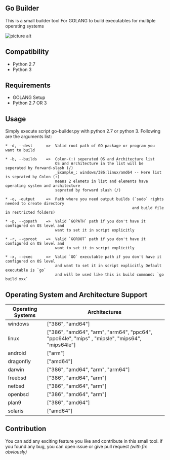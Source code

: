 ## Go Builder ##
This is a small builder tool For GOLANG to build executables for multiple operating systems

![picture alt](https://usm.maine.edu/sites/default/files/styles/dept_info_block/public/facilities/Facilities_InfoBlock_Tools.jpg "Go Builder")


## Compatibility ##
* Python 2.7
* Python 3

## Requirements ##
* GOLANG Setup
* Python 2.7 OR 3

## Usage ##
Simply execute script go-builder.py with python 2.7 or python 3. Following are the arguments list:

    * -d, --dest      =>  Valid root path of GO package or program you want to build
    
    * -b, --builds    =>  Colon-(:) seperated OS and Architecture list 
                          OS and Architecture in the list will be seperated by forward-slash (/)
                          _Example_: windows/386:linux/amd64 -- Here list is seprated by Colon (:)
                          means 2 elemets in list and elements have operating system and architecture
                          seprated by forward slash (/)
    
    * -o, -output     =>  Path where you need output builds (`sudo` rights needed to create directory 
                                                            and build file in restricted folders)
    
    * -p, --gopath    =>  Valid `GOPATH` path if you don't have it configured on OS level and 
                          want to set it in script explicitly
    
    * -r, --goroot    =>  Valid `GOROOT` path if you don't have it configured on OS level and 
                          want to set it in script explicitly
                          
    * -x, --exec      =>  Valid `GO` executable path if you don't have it configured on OS level 
                          and want to set it in script explicitly Default executable is `go` 
                          and will be used like this is build command: `go build xxx`

## Operating System and Architecture Support ##
| Operating Systems  | Architectures |
| ------------- | ------------- |
| windows  | ["386", "amd64"]  |
| linux  | ["386", "amd64", "arm", "arm64", "ppc64", "ppc64le", "mips" , "mipsle", "mips64", "mips64le"]  |
| android  | ["arm"]  |
| dragonfly  | ["amd64"]  |
| darwin  | ["386", "amd64", "arm", "arm64"]  |
| freebsd  | ["386", "amd64", "arm"]  |
| netbsd  | ["386", "amd64", "arm"]  |
| openbsd  | ["386", "amd64", "arm"]  |
| plan9  | ["386", "amd64"]  |
| solaris  | ["amd64"]  |

 ## Contribution ##
 You can add any exciting feature you like and contribute in this small tool. if you found any bug, you can open issue or give pull request *(with fix obviously)* 
 
